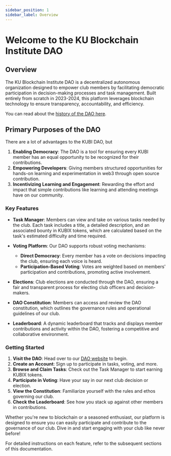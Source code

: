 ```yaml
---
sidebar_position: 1
sidebar_label: Overview
---
```


# Welcome to the KU Blockchain Institute DAO

## Overview

The KU Blockchain Institute DAO is a decentralized autonomous organization designed to empower club members by facilitating democratic participation in decision-making processes and task management. Built entirely from scratch in 2023-2024, this platform leverages blockchain technology to ensure transparency, accountability, and efficiency.

You can read about the [history of the DAO here](blog/2024-12-05-history-of-the-KUBI-DAO.md).

## Primary Purposes of the DAO

There are a lot of advantages to the KUBI DAO, but

1. **Enabling Democracy**: The DAO is a tool for ensuring every KUBI member has an equal opportunity to be recognized for their contributions.
2. **Empowering Developers**: Giving members structured opportunities for hands-on learning and experimentation in web3 through open source contribution.
3. **Incentivizing Learning and Engagement**: Rewarding the effort and impact that simple contributions like learning and attending meetings have on our community.

### Key Features

- **Task Manager**: Members can view and take on various tasks needed by the club. Each task includes a title, a detailed description, and an associated bounty in KUBIX tokens, which are calculated based on the task's estimated difficulty and time required.

- **Voting Platform**: Our DAO supports robust voting mechanisms:

  - **Direct Democracy**: Every member has a vote on decisions impacting the club, ensuring each voice is heard.
  - **Participation-Based Voting**: Votes are weighted based on members' participation and contributions, promoting active involvement.

- **Elections**: Club elections are conducted through the DAO, ensuring a fair and transparent process for electing club officers and decision-makers.

- **DAO Constitution**: Members can access and review the DAO constitution, which outlines the governance rules and operational guidelines of our club.

- **Leaderboard**: A dynamic leaderboard that tracks and displays member contributions and activity within the DAO, fostering a competitive and collaborative environment.

### Getting Started

1. **Visit the DAO**: Head over to our [DAO website](#) to begin.
2. **Create an Account**: Sign up to participate in tasks, voting, and more.
3. **Browse and Claim Tasks**: Check out the Task Manager to start earning KUBIX tokens.
4. **Participate in Voting**: Have your say in our next club decision or election.
5. **View the Constitution**: Familiarize yourself with the rules and ethos governing our club.
6. **Check the Leaderboard**: See how you stack up against other members in contributions.

Whether you're new to blockchain or a seasoned enthusiast, our platform is designed to ensure you can easily participate and contribute to the governance of our club. Dive in and start engaging with your club like never before!

For detailed instructions on each feature, refer to the subsequent sections of this documentation.
